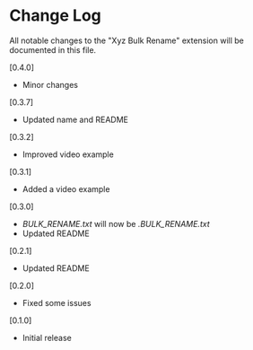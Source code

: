 # Change Log

All notable changes to the "Xyz Bulk Rename" extension will be documented in this file.

[0.4.0]

- Minor changes

[0.3.7]

- Updated name and README

[0.3.2]

- Improved video example

[0.3.1]

- Added a video example

[0.3.0]

- *BULK_RENAME.txt* will now be *.BULK_RENAME.txt*
- Updated README

[0.2.1]

- Updated README

[0.2.0]

- Fixed some issues

[0.1.0]

- Initial release

